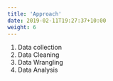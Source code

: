 ```yaml
---
title: 'Approach'
date: 2019-02-11T19:27:37+10:00
weight: 6
---
```


1. Data collection
2. Data Cleaning
3. Data Wrangling
4. Data Analysis
